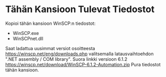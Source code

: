 # Tähän Kansioon Tulevat Tiedostot

Kopioi tähän kansioon WinSCP:n tiedostot:
- WinSCP.exe
- WinSCPnet.dll

Saat ladattua uusimmat versiot osoitteesta https://winscp.net/eng/downloads.php valitsemalla latausvaihtoehdon ".NET assembly / COM library".
Suora linkki versioon 6.1.2
https://winscp.net/download/WinSCP-6.1.2-Automation.zip
Pura tiedostot tähän kansioon.
